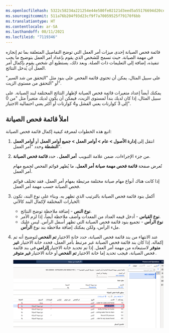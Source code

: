 ```yaml
---
ms.openlocfilehash: 5322c58234a221254e44e580fe02121d3eed5a55176694d20cef3a44d1d5644e
ms.sourcegitcommit: 511a76b204f93d23cf9f7a70059525f79170f6bb
ms.translationtype: HT
ms.contentlocale: ar-SA
ms.lasthandoff: 08/11/2021
ms.locfileid: "7119346"
---
```

قائمة فحص الصيانة إحدى ميزات أمر العمل التي توضح التفاصيل المتعلقة بما تم إنجازه في مهمة الصيانة. حيث تسمح للشخص الذي يقوم بإعداد أمر العمل بتوضيح ما يجب تنفيذه، إضافة إلى التعليمات ذات الصلة. وبعد ذلك، يستطيع أي شخص يقوم بإكمال أمر العمل أن يُدخل النتائج. 

على سبيل المثال، يمكن أن تحتوي قائمة الفحص على بنود مثل "التحقق من شد السير" أو "التحقق من مستوي الزيت". 
 
يمكنك أيضاً إعداد متغيرات قائمة فحص الصيانة لإظهار النتائج المختلفة لبند الصيانة. على سبيل المثال، إذا كان لديك بنداً لمستوى الزيت، فيمكن أن يكون لديك متغيراً مثل "من 0 إلى 3 كوارتات يعني الفشل و4 كوارتات أو أكثر يعني احتمالية الاجتياز".
 
## <a name="fill-in-a-maintenance-checklist"></a>املأ قائمة فحص الصيانة
اتبع هذه الخطوات لمعرفة كيفية إكمال قائمة فحص الصيانة: 

1.  انتقل إلى **إدارة الأصول > عام > أوامر العمل > جميع أوامر العمل** أو **أوامر العمل النشطة** وحدد "أمر العمل".
2.  من جزء الإجراءات، ضمن علامة التبويب  **أمر العمل** ، حدد **قائمة فحص الصيانة**. 
    
    تُعرض صفحة **قائمة فحص مهمة صيانة أمر العمل**، ما يُظهر قوائم الفحص لجميع مهام أمر العمل. 
    
    إذا كانت هناك أنواع مهام صيانة مختلفة مرتبطة بمهام أمر العمل، فقد تختلف قوائم فحص الصيانة حسب مهمة أمر العمل. 
3.  أكمل بنود قائمة فحص الصيانة بالترتيب الذي تظهر به. وبناء على نوع البند، تكون الخيارات المختلفة لإكمال البند كالآتي: 
    - **نوع النص** - إضافة ملاحظة توضح النتائج. 
    - **نوع القياس** - أدخل قيمه العداد من المعدات وأضف ملاحظة أيضاً، إذا لزم الأمر. 
    - **نوع الرأس** - تجميع بنود قائمة فحص الصيانة التي تظهر أسفل الرأس. ليس عليك ملء الرأس، ولكن يمكنك إضافة ملاحظة بند نوع **الرأس**. 
4.  عند الانتهاء من بند قائمة فحص الصيانة، حدد خانة الاختيار **تم الفحص** لتوضيح أنه تم إكماله. إذا كان بند قائمة فحص الصيانة غير مرتبط بأمر العمل، فحدد خانة الاختيار **غير متوفر** لاستبعاده من مهمة أمر العمل. إذا تم تحديد خانة الاختيار **إلزامي** في بند قائمة فحص الصيانة، فيجب تحديد إما خانة الاختيار **تم الفحص** أو خانة الاختيار **غير متوفر** .

    [![لقطة شاشة لبنود قائمة فحص مهمة الصيانة.](../media/maintenance-job-checklist-ssm.png)](../media/maintenance-job-checklist-ssm.png#lightbox)